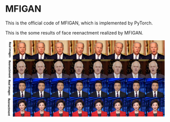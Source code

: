 # MFIGAN
This is the official code of MFIGAN, which is implemented by PyTorch.

This is the some results of face reenactment realized by MFIGAN.

![image](result.jpg)
